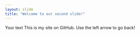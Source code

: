 ```yaml
---
layout: slide
title: "Welcome to our second slide!"
---
```

Your text
This is my site on GitHub.
Use the left arrow to go back!
